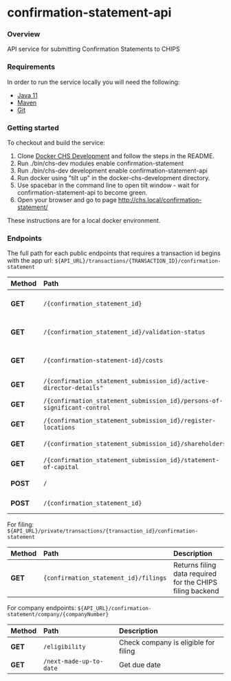 # confirmation-statement-api

### Overview
API service for submitting Confirmation Statements to CHIPS

### Requirements
In order to run the service locally you will need the following:
- [Java 11](https://www.oracle.com/java/technologies/downloads/#java11)
- [Maven](https://maven.apache.org/download.cgi)
- [Git](https://git-scm.com/downloads)

### Getting started
To checkout and build the service:
1. Clone [Docker CHS Development](https://github.com/companieshouse/docker-chs-development) and follow the steps in the README.
2. Run ./bin/chs-dev modules enable confirmation-statement
3. Run ./bin/chs-dev development enable confirmation-statement-api
4. Run docker using "tilt up" in the docker-chs-development directory.
5. Use spacebar in the command line to open tilt window - wait for confirmation-statement-api to become green.
6. Open your browser and go to page http://chs.local/confirmation-statement/

These instructions are for a local docker environment.

### Endpoints

The full path for each public endpoints that requires a transaction id begins with the app url:
`${API_URL}/transactions/{TRANSACTION_ID}/confirmation-statement`

Method    | Path                                                                         | Description
:---------|:-----------------------------------------------------------------------------|:-----------
**GET**   |`/{confirmation_statement_id}`                                                | Returns confirmation-statement based on confirmationStatementId
**GET**   |`/{confirmation_statement_id}/validation-status`                              | Returns flags to indicate that all required tasks are complete
**GET**   |`/{confirmation-statement-id}/costs`                                          | Returns the payment amount required to submit
**GET**   |`/{confirmation_statement_submission_id}/active-director-details"`            | Returns data to present to the user
**GET**   |`/{confirmation_statement_submission_id}/persons-of-significant-control`      | Returns data to present to the user
**GET**   |`/{confirmation_statement_submission_id}/register-locations`                  | Returns data to present to the user
**GET**   |`/{confirmation_statement_submission_id}/shareholders`                        | Returns data to present to the user
**GET**   |`/{confirmation_statement_submission_id}/statement-of-capital`                | Returns data to present to the user 
**POST**  |`/`                                                                           | Creates the confirmation statement
**POST**  |`/{confirmation_statement_id}`                                                | Updates the confirmation statement

For filing:
`${API_URL}/private/transactions/{transaction_id}/confirmation-statement`

Method    | Path                                                                         | Description
:---------|:-----------------------------------------------------------------------------|:-----------
**GET**   |`{confirmation_statement_id}/filings`                                         | Returns filing data required for the CHIPS filing backend

For company endpoints:
`${API_URL}/confirmation-statement/company/{companyNumber}`

Method    | Path                                                                         | Description
:---------|:-----------------------------------------------------------------------------|:-----------
**GET**   |`/eligibility`                                                                | Check company is eligible for filing
**GET**   |`/next-made-up-to-date`                                                       | Get due date
